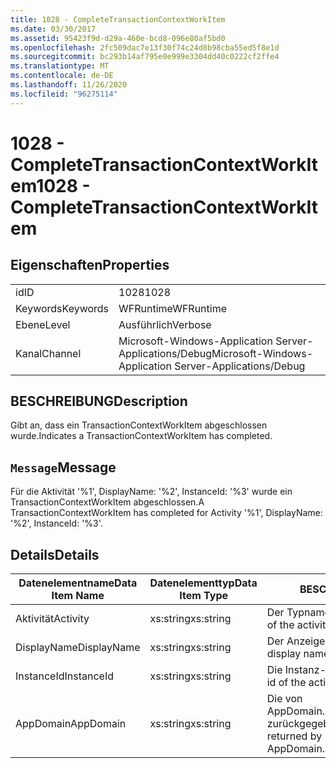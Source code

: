 ```yaml
---
title: 1028 - CompleteTransactionContextWorkItem
ms.date: 03/30/2017
ms.assetid: 95423f9d-d29a-460e-bcd8-096e80af5bd0
ms.openlocfilehash: 2fc509dac7e13f30f74c24d8b98cba55ed5f8e1d
ms.sourcegitcommit: bc293b14af795e0e999e3304dd40c0222cf2ffe4
ms.translationtype: MT
ms.contentlocale: de-DE
ms.lasthandoff: 11/26/2020
ms.locfileid: "96275114"
---
```

# <a name="1028---completetransactioncontextworkitem"></a><span data-ttu-id="6a772-102">1028 - CompleteTransactionContextWorkItem</span><span class="sxs-lookup"><span data-stu-id="6a772-102">1028 - CompleteTransactionContextWorkItem</span></span>

## <a name="properties"></a><span data-ttu-id="6a772-103">Eigenschaften</span><span class="sxs-lookup"><span data-stu-id="6a772-103">Properties</span></span>  
  
|||  
|-|-|  
|<span data-ttu-id="6a772-104">id</span><span class="sxs-lookup"><span data-stu-id="6a772-104">ID</span></span>|<span data-ttu-id="6a772-105">1028</span><span class="sxs-lookup"><span data-stu-id="6a772-105">1028</span></span>|  
|<span data-ttu-id="6a772-106">Keywords</span><span class="sxs-lookup"><span data-stu-id="6a772-106">Keywords</span></span>|<span data-ttu-id="6a772-107">WFRuntime</span><span class="sxs-lookup"><span data-stu-id="6a772-107">WFRuntime</span></span>|  
|<span data-ttu-id="6a772-108">Ebene</span><span class="sxs-lookup"><span data-stu-id="6a772-108">Level</span></span>|<span data-ttu-id="6a772-109">Ausführlich</span><span class="sxs-lookup"><span data-stu-id="6a772-109">Verbose</span></span>|  
|<span data-ttu-id="6a772-110">Kanal</span><span class="sxs-lookup"><span data-stu-id="6a772-110">Channel</span></span>|<span data-ttu-id="6a772-111">Microsoft-Windows-Application Server-Applications/Debug</span><span class="sxs-lookup"><span data-stu-id="6a772-111">Microsoft-Windows-Application Server-Applications/Debug</span></span>|  
  
## <a name="description"></a><span data-ttu-id="6a772-112">BESCHREIBUNG</span><span class="sxs-lookup"><span data-stu-id="6a772-112">Description</span></span>  

 <span data-ttu-id="6a772-113">Gibt an, dass ein TransactionContextWorkItem abgeschlossen wurde.</span><span class="sxs-lookup"><span data-stu-id="6a772-113">Indicates a TransactionContextWorkItem has completed.</span></span>  
  
## <a name="message"></a><span data-ttu-id="6a772-114">`Message`</span><span class="sxs-lookup"><span data-stu-id="6a772-114">Message</span></span>  

 <span data-ttu-id="6a772-115">Für die Aktivität '%1', DisplayName: '%2', InstanceId: '%3' wurde ein TransactionContextWorkItem abgeschlossen.</span><span class="sxs-lookup"><span data-stu-id="6a772-115">A TransactionContextWorkItem has completed for Activity '%1', DisplayName: '%2', InstanceId: '%3'.</span></span>  
  
## <a name="details"></a><span data-ttu-id="6a772-116">Details</span><span class="sxs-lookup"><span data-stu-id="6a772-116">Details</span></span>  
  
|<span data-ttu-id="6a772-117">Datenelementname</span><span class="sxs-lookup"><span data-stu-id="6a772-117">Data Item Name</span></span>|<span data-ttu-id="6a772-118">Datenelementtyp</span><span class="sxs-lookup"><span data-stu-id="6a772-118">Data Item Type</span></span>|<span data-ttu-id="6a772-119">BESCHREIBUNG</span><span class="sxs-lookup"><span data-stu-id="6a772-119">Description</span></span>|  
|--------------------|--------------------|-----------------|  
|<span data-ttu-id="6a772-120">Aktivität</span><span class="sxs-lookup"><span data-stu-id="6a772-120">Activity</span></span>|<span data-ttu-id="6a772-121">xs:string</span><span class="sxs-lookup"><span data-stu-id="6a772-121">xs:string</span></span>|<span data-ttu-id="6a772-122">Der Typname der Aktivität.</span><span class="sxs-lookup"><span data-stu-id="6a772-122">The type name of the activity.</span></span>|  
|<span data-ttu-id="6a772-123">DisplayName</span><span class="sxs-lookup"><span data-stu-id="6a772-123">DisplayName</span></span>|<span data-ttu-id="6a772-124">xs:string</span><span class="sxs-lookup"><span data-stu-id="6a772-124">xs:string</span></span>|<span data-ttu-id="6a772-125">Der Anzeigename der Aktivität.</span><span class="sxs-lookup"><span data-stu-id="6a772-125">The display name of the activity.</span></span>|  
|<span data-ttu-id="6a772-126">InstanceId</span><span class="sxs-lookup"><span data-stu-id="6a772-126">InstanceId</span></span>|<span data-ttu-id="6a772-127">xs:string</span><span class="sxs-lookup"><span data-stu-id="6a772-127">xs:string</span></span>|<span data-ttu-id="6a772-128">Die Instanz-ID der Aktivität.</span><span class="sxs-lookup"><span data-stu-id="6a772-128">The instance id of the activity.</span></span>|  
|<span data-ttu-id="6a772-129">AppDomain</span><span class="sxs-lookup"><span data-stu-id="6a772-129">AppDomain</span></span>|<span data-ttu-id="6a772-130">xs:string</span><span class="sxs-lookup"><span data-stu-id="6a772-130">xs:string</span></span>|<span data-ttu-id="6a772-131">Die von AppDomain.CurrentDomain.FriendlyName zurückgegebene Zeichenfolge.</span><span class="sxs-lookup"><span data-stu-id="6a772-131">The string returned by AppDomain.CurrentDomain.FriendlyName.</span></span>|
